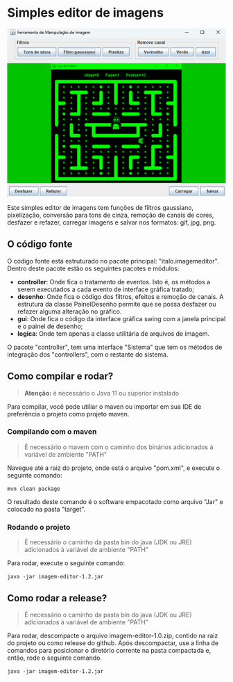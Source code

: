 # Simples editor de imagens

!['Imagem Editor'](imagem-editor.png)

Este simples editor de imagens tem funções de filtros gaussiano, pixelização, conversão para tons de cinza, remoção de 
canais de cores, desfazer e refazer, carregar imagens e salvar nos formatos: gif, jpg, png.

## O código fonte

O código fonte está estruturado no pacote principal: "italo.imagemeditor". Dentro deste pacote estão os seguintes 
pacotes e módulos:

* <b>controller</b>: Onde fica o tratamento de eventos. Isto é, os métodos a serem executados a cada evento de interface gráfica tratado;
* <b>desenho</b>: Onde fica o código dos filtros, efeitos e remoção de canais. A estrutura da classe PainelDesenho permite que se possa desfazer ou refazer alguma alteração no gráfico.
* <b>gui</b>: Onde fica o código da interface gráfica swing com a janela principal e o painel de desenho;
* <b>logica</b>: Onde tem apenas a classe utilitária de arquivos de imagem.

O pacote "controller", tem uma interface "Sistema" que tem os métodos de integração dos "controllers", com o restante do sistema.

## Como compilar e rodar?

<blockquote>
  <b>Atenção:</b> é necessário o Java 11 ou superior instalado
</blockquote>

Para compilar, você pode utiliar o maven ou importar em sua IDE de preferência o projeto como projeto maven.

### Compilando com o maven

<blockquote>  
  É necessário o mavem com o caminho dos binários adicionados à variável de ambiente "PATH"
</blockquote>

Navegue até a raiz do projeto, onde está o arquivo "pom.xml", e execute o seguinte comando:

```
mvn clean package
```

O resultado deste comando é o software empacotado como arquivo "Jar" e colocado na pasta "target".

### Rodando o projeto

<blockquote>
  É necessário o caminho da pasta bin do java (JDK ou JRE) adicionados à variável de ambiente "PATH"
</blockquote>

Para rodar, execute o seguinte comando:

```
java -jar imagem-editor-1.2.jar
```

## Como rodar a release?

<blockquote>
  É necessário o caminho da pasta bin do java (JDK ou JRE) adicionados à variável de ambiente "PATH"
</blockquote>

Para rodar, descompacte o arquivo imagem-editor-1.0.zip, contido na raiz do projeto ou como release do github. Após descompactar, 
use a linha de comandos para posicionar o diretório corrente na pasta compactada e, então, rode o seguinte comando.

```
java -jar imagem-editor-1.2.jar
```
